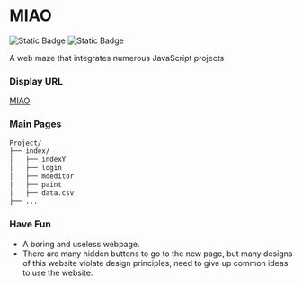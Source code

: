 # MIAO
![Static Badge](https://img.shields.io/badge/YFMS-CODE-blue)
![Static Badge](https://img.shields.io/badge/License-MIT-red)

A web maze that integrates numerous JavaScript projects

### Display URL

[MIAO](https://www.miaoyifei.com) 

### Main Pages

```bash
Project/
├── index/
│   ├── indexY
│   ├── login
│   ├── mdeditor
│   ├── paint
│   ├── data.csv
├── ...
```

### Have Fun
* A boring and useless webpage.
* There are many hidden buttons to go to the new page, but many designs of this website violate design principles, need to give up common ideas to use the website.
